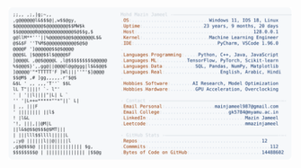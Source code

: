 <picture>
  <source srcset="https://raw.githubusercontent.com/mmazinjameel/mmazinjameel/main/dark_mode.svg?v=1756145755" media="(prefers-color-scheme: dark)">
  <img src="https://raw.githubusercontent.com/mmazinjameel/mmazinjameel/main/light_mode.svg?v=1756145755">
</picture>
